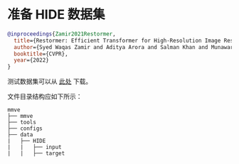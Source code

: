 # 准备 HIDE 数据集

<!-- [DATASET] -->

```bibtex
@inproceedings{Zamir2021Restormer,
  title={Restormer: Efficient Transformer for High-Resolution Image Restoration},
  author={Syed Waqas Zamir and Aditya Arora and Salman Khan and Munawar Hayat and Fahad Shahbaz Khan and Ming-Hsuan Yang},
  booktitle={CVPR},
  year={2022}
}
```

测试数据集可以从 [此处](https://drive.google.com/file/d/1XRomKYJF1H92g1EuD06pCQe4o6HlwB7A/) 下载。

文件目录结构应如下所示：

```text
mmve
├── mmve
├── tools
├── configs
├── data
|   ├── HIDE
|   |   ├── input
|   |   ├── target
```
